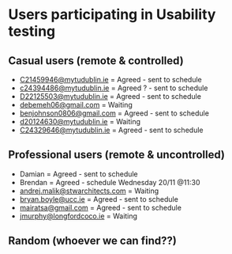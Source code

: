 # Users participating in Usability testing
## Casual users (remote & controlled)
* C21459946@mytudublin.ie = Agreed - sent to schedule
* c24394486@mytudublin.ie = Agreed ? - sent to schedule
* D22125503@mytudublin.ie = Agreed - sent to schedule
* debemeh06@gmail.com = Waiting
* benjohnson0806@gmail.com = Agreed - sent to schedule
* d20124630@mytudublin.ie = Waiting
* C24329646@mytudublin.ie = Agreed - sent to schedule

## Professional users (remote & uncontrolled)
* Damian = Agreed - sent to schedule
* Brendan = Agreed - schedule Wednesday 20/11 @11:30
* andrej.malik@stwarchitects.com = Waiting
* bryan.boyle@ucc.ie = Agreed - sent to schedule
* mairatsa@gmail.com = Agreed - sent to schedule
* jmurphy@longfordcoco.ie = Waiting

## Random (whoever we can find??)